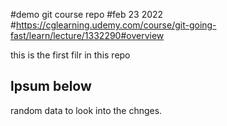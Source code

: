 #demo git course repo 
#feb 23 2022
#https://cglearning.udemy.com/course/git-going-fast/learn/lecture/1332290#overview

this is the first filr in this repo

## lpsum below

random data to look into the chnges.
